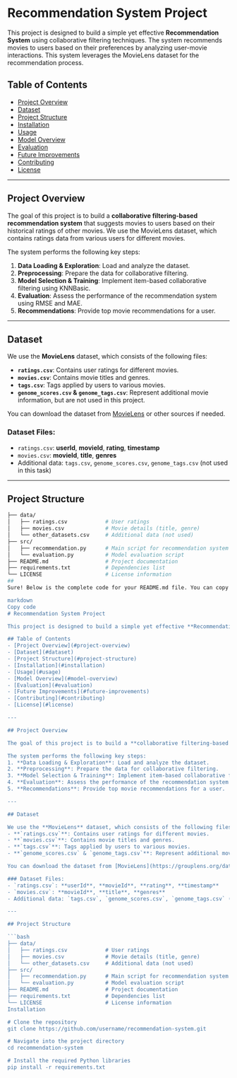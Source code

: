 # Recommendation System Project

This project is designed to build a simple yet effective **Recommendation System** using collaborative filtering techniques. The system recommends movies to users based on their preferences by analyzing user-movie interactions. This system leverages the MovieLens dataset for the recommendation process.

## Table of Contents
- [Project Overview](#project-overview)
- [Dataset](#dataset)
- [Project Structure](#project-structure)
- [Installation](#installation)
- [Usage](#usage)
- [Model Overview](#model-overview)
- [Evaluation](#evaluation)
- [Future Improvements](#future-improvements)
- [Contributing](#contributing)
- [License](#license)

---

## Project Overview

The goal of this project is to build a **collaborative filtering-based recommendation system** that suggests movies to users based on their historical ratings of other movies. We use the MovieLens dataset, which contains ratings data from various users for different movies.

The system performs the following key steps:
1. **Data Loading & Exploration**: Load and analyze the dataset.
2. **Preprocessing**: Prepare the data for collaborative filtering.
3. **Model Selection & Training**: Implement item-based collaborative filtering using KNNBasic.
4. **Evaluation**: Assess the performance of the recommendation system using RMSE and MAE.
5. **Recommendations**: Provide top movie recommendations for a user.

---

## Dataset

We use the **MovieLens** dataset, which consists of the following files:
- **`ratings.csv`**: Contains user ratings for different movies.
- **`movies.csv`**: Contains movie titles and genres.
- **`tags.csv`**: Tags applied by users to various movies.
- **`genome_scores.csv` & `genome_tags.csv`**: Represent additional movie information, but are not used in this project.

You can download the dataset from [MovieLens](https://grouplens.org/datasets/movielens/) or other sources if needed.

### Dataset Files:
- `ratings.csv`: **userId**, **movieId**, **rating**, **timestamp**
- `movies.csv`: **movieId**, **title**, **genres**
- Additional data: `tags.csv`, `genome_scores.csv`, `genome_tags.csv` (not used in this task)

---

## Project Structure

```bash
├── data/
│   ├── ratings.csv            # User ratings
│   ├── movies.csv             # Movie details (title, genre)
│   └── other_datasets.csv     # Additional data (not used)
├── src/
│   ├── recommendation.py      # Main script for recommendation system
│   └── evaluation.py          # Model evaluation script
├── README.md                  # Project documentation
├── requirements.txt           # Dependencies list
└── LICENSE                    # License information
##
Sure! Below is the complete code for your README.md file. You can copy and paste it directly into a file named README.md. After saving it, you'll have a professional-looking README for your recommendation system project.

markdown
Copy code
# Recommendation System Project

This project is designed to build a simple yet effective **Recommendation System** using collaborative filtering techniques. The system recommends movies to users based on their preferences by analyzing user-movie interactions. This system leverages the MovieLens dataset for the recommendation process.

## Table of Contents
- [Project Overview](#project-overview)
- [Dataset](#dataset)
- [Project Structure](#project-structure)
- [Installation](#installation)
- [Usage](#usage)
- [Model Overview](#model-overview)
- [Evaluation](#evaluation)
- [Future Improvements](#future-improvements)
- [Contributing](#contributing)
- [License](#license)

---

## Project Overview

The goal of this project is to build a **collaborative filtering-based recommendation system** that suggests movies to users based on their historical ratings of other movies. We use the MovieLens dataset, which contains ratings data from various users for different movies.

The system performs the following key steps:
1. **Data Loading & Exploration**: Load and analyze the dataset.
2. **Preprocessing**: Prepare the data for collaborative filtering.
3. **Model Selection & Training**: Implement item-based collaborative filtering using KNNBasic.
4. **Evaluation**: Assess the performance of the recommendation system using RMSE and MAE.
5. **Recommendations**: Provide top movie recommendations for a user.

---

## Dataset

We use the **MovieLens** dataset, which consists of the following files:
- **`ratings.csv`**: Contains user ratings for different movies.
- **`movies.csv`**: Contains movie titles and genres.
- **`tags.csv`**: Tags applied by users to various movies.
- **`genome_scores.csv` & `genome_tags.csv`**: Represent additional movie information, but are not used in this project.

You can download the dataset from [MovieLens](https://grouplens.org/datasets/movielens/) or other sources if needed.

### Dataset Files:
- `ratings.csv`: **userId**, **movieId**, **rating**, **timestamp**
- `movies.csv`: **movieId**, **title**, **genres**
- Additional data: `tags.csv`, `genome_scores.csv`, `genome_tags.csv` (not used in this task)

---

## Project Structure

```bash
├── data/
│   ├── ratings.csv            # User ratings
│   ├── movies.csv             # Movie details (title, genre)
│   └── other_datasets.csv     # Additional data (not used)
├── src/
│   ├── recommendation.py      # Main script for recommendation system
│   └── evaluation.py          # Model evaluation script
├── README.md                  # Project documentation
├── requirements.txt           # Dependencies list
└── LICENSE                    # License information
Installation

# Clone the repository
git clone https://github.com/username/recommendation-system.git

# Navigate into the project directory
cd recommendation-system

# Install the required Python libraries
pip install -r requirements.txt
